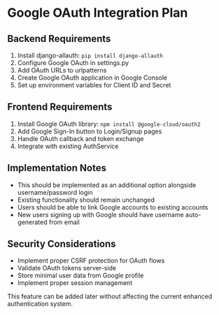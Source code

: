 # Google OAuth Integration Plan

## Backend Requirements
1. Install django-allauth: `pip install django-allauth`
2. Configure Google OAuth in settings.py
3. Add OAuth URLs to urlpatterns
4. Create Google OAuth application in Google Console
5. Set up environment variables for Client ID and Secret

## Frontend Requirements
1. Install Google OAuth library: `npm install @google-cloud/oauth2`
2. Add Google Sign-In button to Login/Signup pages
3. Handle OAuth callback and token exchange
4. Integrate with existing AuthService

## Implementation Notes
- This should be implemented as an additional option alongside username/password login
- Existing functionality should remain unchanged
- Users should be able to link Google accounts to existing accounts
- New users signing up with Google should have username auto-generated from email

## Security Considerations
- Implement proper CSRF protection for OAuth flows
- Validate OAuth tokens server-side
- Store minimal user data from Google profile
- Implement proper session management

This feature can be added later without affecting the current enhanced authentication system.

